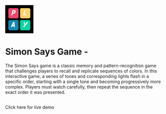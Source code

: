 <img src="P.png" style="width: 90px;">
<h1>Simon Says Game - </h1>
<p>The Simon Says game is a classic memory and pattern-recognition game that challenges players to recall and replicate sequences of colors. In this interactive game, a series of tones and corresponding lights flash in a specific order, starting with a single tone and becoming progressively more complex. Players must watch carefully, then repeat the sequence in the exact order it was presented.</p>
<br>
<a https://pritikabansal.github.io/simon-game-color/" class="button">Click here for live demo</a>
